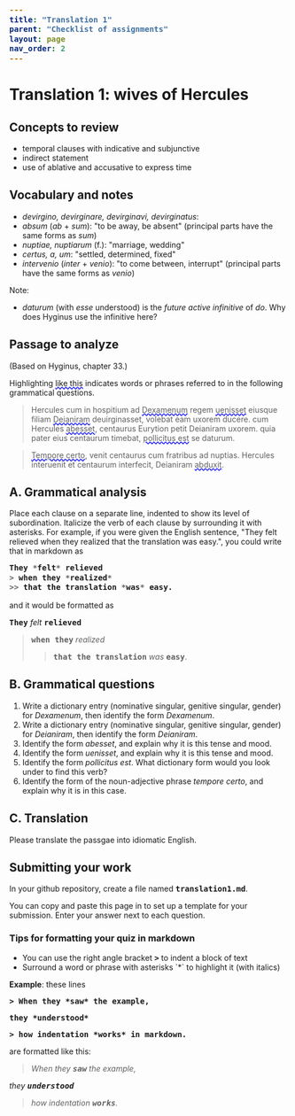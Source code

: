 ```yaml
---
title: "Translation 1"
parent: "Checklist of assignments"
layout: page
nav_order: 2
---
```



# Translation 1: wives of Hercules


## Concepts to review 

- temporal clauses with indicative and subjunctive
- indirect statement
- use of ablative and accusative to express time

## Vocabulary and notes

- *devirgino, devirginare, devirginavi, devirginatus*:
- *absum* (*ab* + *sum*): "to be away, be absent" (principal parts have the same forms as *sum*)
- *nuptiae, nuptiarum* (f.): "marriage, wedding"
- *certus, a, um*: "settled, determined, fixed"
- *intervenio* (*inter* + *venio*): "to come between, interrupt" (principal parts have the same forms as *venio*)

Note:

- *daturum* (with *esse* understood) is the *future active infinitive* of *do*.  Why does Hyginus use the infinitive here?

## Passage to analyze

(Based on Hyginus, chapter 33.)

Highlighting <span class='query'>like this</span> indicates words or phrases referred to in the following grammatical questions.

> Hercules cum in hospitium ad <span class='query'>Dexamenum</span> regem <span class='query'>uenisset</span> eiusque filiam <span class='query'>Deianiram</span> deuirginasset, volebat eam uxorem ducere.  cum Hercules <span class='query'>abesset</span>,  centaurus Eurytion petit Deianiram uxorem. quia pater eius centaurum timebat, <span class='query'>pollicitus est</span> se daturum.

><span class='query'>Tempore certo</span>, venit centaurus cum fratribus ad nuptias. Hercules interuenit et centaurum interfecit, Deianiram <span class='query'>abduxit</span>.




## A. Grammatical analysis

Place each clause on a separate line, indented to show its level of subordination.  Italicize the verb of each clause by surrounding it with asterisks. For example, if you were given the English sentence, "They felt relieved when they realized that the translation was easy.", you could write that in markdown as

```julia
They *felt* relieved
> when they *realized*
>> that the translation *was* easy. 
```

and it would be formatted as

`They` *felt* `relieved`
> `when they` *realized*
>> `that the translation` *was* `easy`.



## B. Grammatical questions

1. Write a dictionary entry (nominative singular, genitive singular, gender) for *Dexamenum*, then identify the form *Dexamenum*.
1. Write a dictionary entry (nominative singular, genitive singular, gender) for *Deianiram*, then identify the form *Deianiram*.
1. Identify the form *abesset*, and explain why it is this tense and mood.
1. Identify the form *uenisset*, and explain why it is this tense and mood.
1. Identify the form *pollicitus est*.  What dictionary form would you look under to find this verb?
1. Identify the form of the noun-adjective phrase *tempore certo*, and explain why it is in this case.

## C. Translation

Please translate the passgae into idiomatic English.

## Submitting your work



In your github repository, create a file named `translation1.md`.

You can copy and paste this page in to set up a template for your submission.  Enter your answer next to each question.



<div class="note">
<h3>Tips for formatting your quiz in markdown</h3>

<ul>
<li>You can use the right angle bracket <code>></code> to indent a block of text</li>
<li>Surround a word or phrase with asterisks `*` to highlight it (with italics)</li>
</ul>

</div>


<p><b>Example</b>:  these lines</p>
<p><code>> When they *saw* the example,</code></p>
<p><code>they *understood*</code></p> 
<p><code>> how indentation *works* in markdown.</code></p>

are formatted like this:

>*When they `saw` the example,*

*they `understood`*

> *how indentation `works`.*

<style>
code {
  font-size: 100%;
  font-weight:  bold;
}

.query {
  text-decoration-line: underline;
  text-decoration-style: wavy;
  text-decoration-color: blue;
}
</style>
<link rel="stylesheet" type="text/css" href="../../css/introlatin.css">

